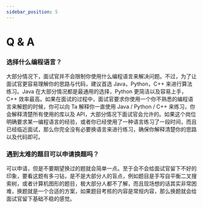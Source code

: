```yaml
---
sidebar_position: 5
---
```


# Q & A

### 选择什么编程语言？

大部分情况下，面试官并不会限制你使用什么编程语言来解决问题。不过，为了让面试官更容易理解你的思路与代码，建议首选 Java，Python，C++ 来进行算法练习。Java 在大部分情况都是最通用的选择，Python 更简洁以及容易上手，C++ 效率最高。如果在面试的过程中，面试官要求你使用一个你不熟悉的编程语言来解题的时候，你可以向 Ta 解释你一直使用 Java / Python / C++ 来练习，你会解释清楚所有使用的库以及 API，大部分情况下面试官会允许的。如果这个岗位明确要求某一编程语言的经验，或者你已经使用了一种语言练习了一段时间，而且已经临近面试，那么你完全没有必要换语言来进行练习，确保你解释清楚你的思路以及代码即可。

### 遇到太难的题目可以申请换题吗？

可以申请，但是不要期望换过的题就会简单一点。至于会不会给面试官留下不好的印象，要看这题有多刁钻，是不是大部分人的盲点，例如题目是手写自平衡二叉搜索树，或者计算机图形的题目，极大部分人都不了解，而且现场想的话其实非常困难，换题就是一个合适的方案，如果题目考核的内容是常规内容，那么换题就会给面试官留下基础不稳的感觉。
